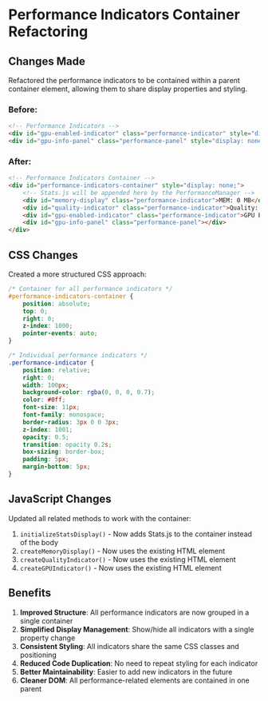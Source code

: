 # Performance Indicators Container Refactoring

## Changes Made

Refactored the performance indicators to be contained within a parent container element, allowing them to share display properties and styling.

### Before:
```html
<!-- Performance Indicators -->
<div id="gpu-enabled-indicator" class="performance-indicator" style="display: none;">GPU Enabled</div>
<div id="gpu-info-panel" class="performance-panel" style="display: none; position: absolute; top: 0; right: 0; background-color: rgba(0, 0, 0, 0.9); color: #0ff; padding: 10px; font-size: 12px; font-family: monospace; border-radius: 3px 0 0 3px; z-index: 1002; width: 250px;"></div>
```

### After:
```html
<!-- Performance Indicators Container -->
<div id="performance-indicators-container" style="display: none;">
    <!-- Stats.js will be appended here by the PerformanceManager -->
    <div id="memory-display" class="performance-indicator">MEM: 0 MB</div>
    <div id="quality-indicator" class="performance-indicator">Quality: Ultra</div>
    <div id="gpu-enabled-indicator" class="performance-indicator">GPU Enabled</div>
    <div id="gpu-info-panel" class="performance-panel"></div>
</div>
```

## CSS Changes

Created a more structured CSS approach:

```css
/* Container for all performance indicators */
#performance-indicators-container {
    position: absolute;
    top: 0;
    right: 0;
    z-index: 1000;
    pointer-events: auto;
}

/* Individual performance indicators */
.performance-indicator {
    position: relative;
    right: 0;
    width: 100px;
    background-color: rgba(0, 0, 0, 0.7);
    color: #0ff;
    font-size: 11px;
    font-family: monospace;
    border-radius: 3px 0 0 3px;
    z-index: 1001;
    opacity: 0.5;
    transition: opacity 0.2s;
    box-sizing: border-box;
    padding: 5px;
    margin-bottom: 5px;
}
```

## JavaScript Changes

Updated all related methods to work with the container:

1. `initializeStatsDisplay()` - Now adds Stats.js to the container instead of the body
2. `createMemoryDisplay()` - Now uses the existing HTML element
3. `createQualityIndicator()` - Now uses the existing HTML element
4. `createGPUIndicator()` - Now uses the existing HTML element

## Benefits

1. **Improved Structure**: All performance indicators are now grouped in a single container
2. **Simplified Display Management**: Show/hide all indicators with a single property change
3. **Consistent Styling**: All indicators share the same CSS classes and positioning
4. **Reduced Code Duplication**: No need to repeat styling for each indicator
5. **Better Maintainability**: Easier to add new indicators in the future
6. **Cleaner DOM**: All performance-related elements are contained in one parent